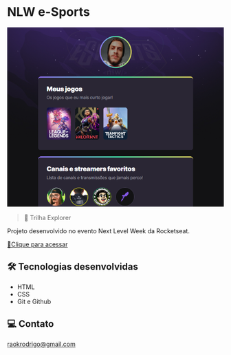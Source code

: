 # NLW e-Sports 

![preview](./.github/preview.png)

> 🚀 Trilha Explorer

Projeto desenvolvido no evento Next Level Week da Rocketseat.

[🔗Clique para acessar](https://rodkunz.github.io/nlw-esports-explorer/)

## 🛠 Tecnologias desenvolvidas

- HTML
- CSS
- Git e Github

## 💻 Contato

raokrodrigo@gmail.com